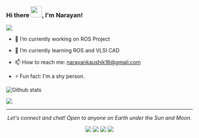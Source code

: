### Hi there <img src="https://raw.githubusercontent.com/MartinHeinz/MartinHeinz/master/wave.gif" width="30px">, I'm Narayan!

![](https://komarev.com/ghpvc/?username=narayan1201&color=green)

<!--
**NARAYAN1201/NARAYAN1201** is a ✨ _special_ ✨ repository because its `README.md` (this file) appears on your GitHub profile.

Here are some ideas to get you started:
- 🤔 I’m looking for help with ...
- 👯 I’m looking to collaborate on ...
- 💬 Ask me about ...
- 😄 Pronouns: ...
-->
- 🔭 I’m currently working on ROS Project

- 🌱 I’m currently learning ROS and VLSI CAD

- 📫 How to reach me: narayankaushik16@gmail.com

- ⚡ Fun fact: I'm a shy person.

 

![Github stats](https://github-readme-stats.vercel.app/api?username=narayan1201&theme=highcontrast&show_icons=true&count_private=true)

<img align="center" src="https://github-readme-stats.vercel.app/api/top-langs/?username=narayan1201&theme=highcontrast" />

<hr>
<p align="center">
  <i>Let's connect and chat! Open to anyone on Earth under the Sun and Moon.</i>
<p align="center">
<a href="https://www.linkedin.com/in/narayan-sharma-a3b68a137/" alt="Linkedin"><img src="https://github.com/imdhruv99/imdhruv99/blob/master/readme/linkedin.png"></a>
<a href="https://www.instagram.com/narayan_kaushik_12" alt="Instagram"><img src="https://github.com/imdhruv99/imdhruv99/blob/master/readme/insta.png"></a>
<a href="https://www.facebook.com/narayan.kaushik.01/" alt="Facebook"><img src="https://github.com/imdhruv99/imdhruv99/blob/master/readme/facebook.png"></a>
<a href="https://github.com/narayan1201" alt="GitHub"><img src="https://github.com/imdhruv99/imdhruv99/blob/master/readme/github.png"></a>
</p>
  
</p>
